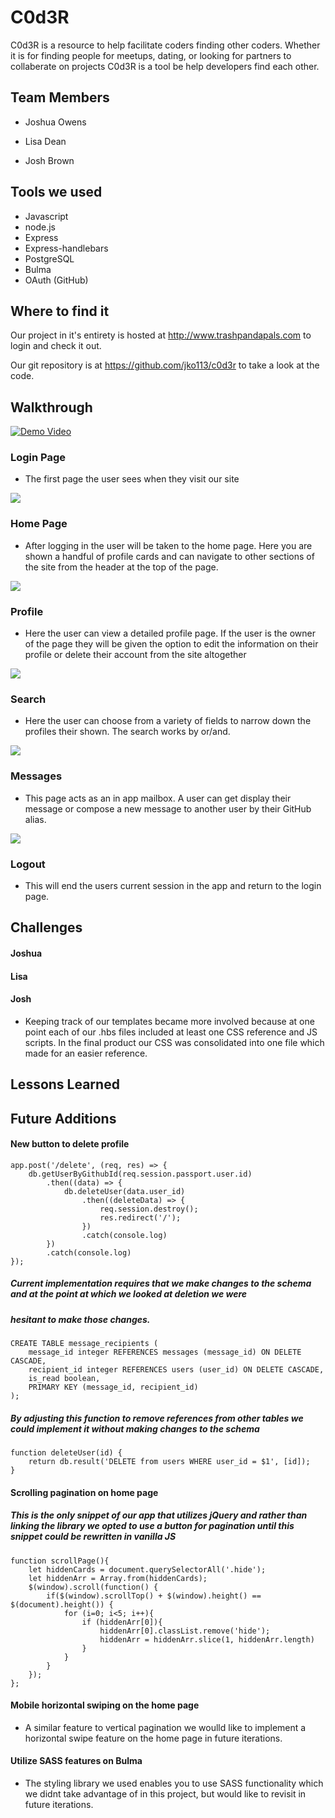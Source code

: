 # C0d3R 

C0d3R is a resource to help facilitate coders finding other coders. Whether it is for finding people for meetups, dating, or looking for partners to collaberate on projects C0d3R is a tool be help developers find each other.

## Team Members

* Joshua Owens

* Lisa Dean

* Josh Brown

## Tools we used

* Javascript
* node.js
* Express
* Express-handlebars
* PostgreSQL
* Bulma
* OAuth (GitHub)

## Where to find it

Our project in it's entirety is hosted at http://www.trashpandapals.com to login and check it out.

Our git repository is at https://github.com/jko113/c0d3r to take a look at the code. 


## Walkthrough

[![Demo Video](readmeimg/youtubeimg.png)](http://www.youtube.com/watch?v=xxSGhGFpLyM "C0D3R ")

### Login Page

* The first page the user sees when they visit our site

<img src="readmeimg/loginpage.png">


### Home Page

* After logging in the user will be taken to the home page. Here you are shown a handful of profile cards and
can navigate to other sections of the site from the header at the top of the page.

<img src="readmeimg/homepage.png">

### Profile

* Here the user can view a detailed profile page. If the user is the owner of the page they will be given the option to 
edit the information on their profile or delete their account from the site altogether

<img src="readmeimg/profilepage.png">


### Search

* Here the user can choose from a variety of fields to narrow down the profiles their shown. The search works by or/and.  

<img src="readmeimg/searchpage.png">

### Messages

* This page acts as an in app mailbox. A user can get display their message or compose a new message to another user by their GitHub alias.

<img src="readmeimg/messagespage.png">

### Logout

* This will end the users current session in the app and return to the login page.


## Challenges
#### Joshua

#### Lisa

#### Josh

* Keeping track of our templates became more involved because at one point each of our .hbs files included at least one CSS reference and JS scripts. In the final product our CSS was consolidated into one file which made for an easier reference. 

## Lessons Learned

## Future Additions

#### New button to delete profile
~~~
app.post('/delete', (req, res) => {
    db.getUserByGithubId(req.session.passport.user.id)
        .then((data) => {
            db.deleteUser(data.user_id)
                .then((deleteData) => {
                    req.session.destroy();
                    res.redirect('/');
                })
                .catch(console.log)
        })
        .catch(console.log)
});
~~~
##### Current implementation requires that we make changes to the schema and at the point at which we looked at deletion we were 
##### hesitant to make those changes.

~~~
CREATE TABLE message_recipients (
    message_id integer REFERENCES messages (message_id) ON DELETE CASCADE,
    recipient_id integer REFERENCES users (user_id) ON DELETE CASCADE,
    is_read boolean,
    PRIMARY KEY (message_id, recipient_id)
);
~~~

##### By adjusting this function to remove references from other tables we could implement it without making changes to the schema

~~~
function deleteUser(id) {
    return db.result('DELETE from users WHERE user_id = $1', [id]);
}
~~~


#### Scrolling pagination on home page

##### This is the only snippet of our app that utilizes jQuery and rather than linking the library we opted to use a button for pagination until this snippet could be rewritten in vanilla JS
~~~
function scrollPage(){
    let hiddenCards = document.querySelectorAll('.hide');
    let hiddenArr = Array.from(hiddenCards);
    $(window).scroll(function() {
        if($(window).scrollTop() + $(window).height() == $(document).height()) {
            for (i=0; i<5; i++){
                if (hiddenArr[0]){
                    hiddenArr[0].classList.remove('hide');
                    hiddenArr = hiddenArr.slice(1, hiddenArr.length)
                }
            }
        }
    });
};
~~~

#### Mobile horizontal swiping on the home page

* A similar feature to vertical pagination we woulld like to implement a horizontal swipe feature on the home page in future iterations.

#### Utilize SASS features on Bulma

* The styling library we used enables you to use SASS functionality which we didnt take advantage of in this project, but would like to revisit in future iterations.
